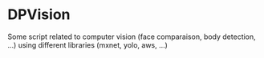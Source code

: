 # DPVision

Some script related to computer vision (face comparaison, body detection, ...) using different libraries (mxnet, yolo, aws, ...)
